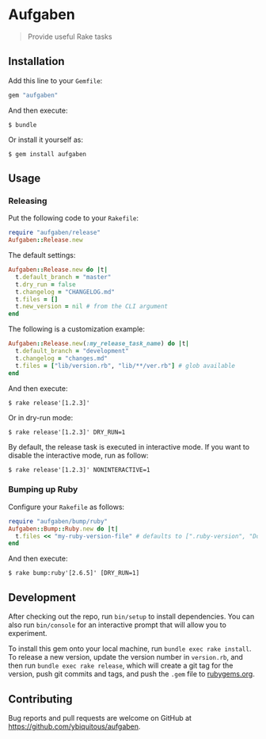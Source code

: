 # Aufgaben

> Provide useful Rake tasks

## Installation

Add this line to your `Gemfile`:

```ruby
gem "aufgaben"
```

And then execute:

```shell
$ bundle
```

Or install it yourself as:

```shell
$ gem install aufgaben
```

## Usage

### Releasing

Put the following code to your `Rakefile`:

```ruby
require "aufgaben/release"
Aufgaben::Release.new
```

The default settings:

```ruby
Aufgaben::Release.new do |t|
  t.default_branch = "master"
  t.dry_run = false
  t.changelog = "CHANGELOG.md"
  t.files = []
  t.new_version = nil # from the CLI argument
end
```

The following is a customization example:

```ruby
Aufgaben::Release.new(:my_release_task_name) do |t|
  t.default_branch = "development"
  t.changelog = "changes.md"
  t.files = ["lib/version.rb", "lib/**/ver.rb"] # glob available
end
```

And then execute:

```shell
$ rake release'[1.2.3]'
```

Or in dry-run mode:

```shell
$ rake release'[1.2.3]' DRY_RUN=1
```

By default, the release task is executed in interactive mode.
If you want to disable the interactive mode, run as follow:

```shell
$ rake release'[1.2.3]' NONINTERACTIVE=1
```

### Bumping up Ruby

Configure your `Rakefile` as follows:

```ruby
require "aufgaben/bump/ruby"
Aufgaben::Bump::Ruby.new do |t|
  t.files << "my-ruby-version-file" # defaults to [".ruby-version", "Dockerfile"]
end
```

And then execute:

```shell
$ rake bump:ruby'[2.6.5]' [DRY_RUN=1]
```

## Development

After checking out the repo, run `bin/setup` to install dependencies. You can also run `bin/console` for an interactive prompt that will allow you to experiment.

To install this gem onto your local machine, run `bundle exec rake install`. To release a new version, update the version number in `version.rb`, and then run `bundle exec rake release`, which will create a git tag for the version, push git commits and tags, and push the `.gem` file to [rubygems.org](https://rubygems.org).

## Contributing

Bug reports and pull requests are welcome on GitHub at <https://github.com/ybiquitous/aufgaben>.
